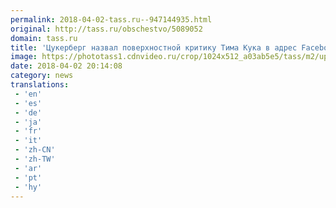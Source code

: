 ```yaml
---
permalink: 2018-04-02-tass.ru--947144935.html
original: http://tass.ru/obschestvo/5089052
domain: tass.ru
title: 'Цукерберг назвал поверхностной критику Тима Кука в адрес Facebook'
image: https://phototass1.cdnvideo.ru/crop/1024x512_a03ab5e5/tass/m2/uploads/i/20180402/4675732.jpg
date: 2018-04-02 20:14:08
category: news
translations: 
 - 'en'
 - 'es'
 - 'de'
 - 'ja'
 - 'fr'
 - 'it'
 - 'zh-CN'
 - 'zh-TW'
 - 'ar'
 - 'pt'
 - 'hy'
---
```


